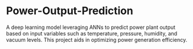 # Power-Output-Prediction
A deep learning model leveraging ANNs to predict power plant output based on input variables such as temperature, pressure, humidity, and vacuum levels. This project aids in optimizing power generation efficiency.
